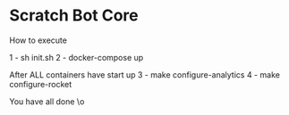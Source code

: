 # Scratch Bot Core

How to execute

1 - sh init.sh
2 - docker-compose up

After ALL containers have start up
3 - make configure-analytics
4 - make configure-rocket

You have all done \o

